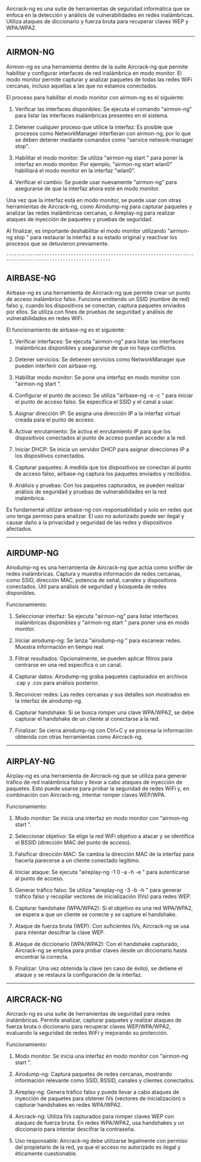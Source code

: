 Aircrack-ng es una suite de herramientas de seguridad informática que se enfoca en la detección y análisis de vulnerabilidades en redes inalámbricas. Utiliza ataques de diccionario y fuerza bruta para recuperar claves WEP y WPA/WPA2.

-----------------------------------------------------------------------------
AIRMON-NG
-------------------------------------------------------------------------------------------------------------

Airmon-ng es una herramienta dentro de la suite Aircrack-ng que permite habilitar y configurar interfaces de red inalámbrica en modo monitor. El modo monitor permite capturar y analizar paquetes de todas las redes WiFi cercanas, incluso aquellas a las que no estamos conectados.

El proceso para habilitar el modo monitor con airmon-ng es el siguiente:

1. Verificar las interfaces disponibles: Se ejecuta el comando "airmon-ng" para listar las interfaces inalámbricas presentes en el sistema.
    
2. Detener cualquier proceso que utilice la interfaz: Es posible que procesos como NetworkManager interfieran con airmon-ng, por lo que se deben detener mediante comandos como "service network-manager stop".
    
3. Habilitar el modo monitor: Se utiliza "airmon-ng start <interfaz>" para poner la interfaz en modo monitor. Por ejemplo, "airmon-ng start wlan0" habilitará el modo monitor en la interfaz "wlan0".
    
4. Verificar el cambio: Se puede usar nuevamente "airmon-ng" para asegurarse de que la interfaz ahora esté en modo monitor.
    

Una vez que la interfaz está en modo monitor, se puede usar con otras herramientas de Aircrack-ng, como Airodump-ng para capturar paquetes y analizar las redes inalámbricas cercanas, o Aireplay-ng para realizar ataques de inyección de paquetes y pruebas de seguridad.

Al finalizar, es importante deshabilitar el modo monitor utilizando "airmon-ng stop <interfaz>" para restaurar la interfaz a su estado original y reactivar los procesos que se detuvieron previamente.

	-------------------------------------------------------------------------------------------------------------
AIRBASE-NG
-------------------------------------------------------------------------------------------------------------
Airbase-ng es una herramienta de Aircrack-ng que permite crear un punto de acceso inalámbrico falso. Funciona emitiendo un SSID (nombre de red) falso y, cuando los dispositivos se conectan, captura paquetes enviados por ellos. Se utiliza con fines de pruebas de seguridad y análisis de vulnerabilidades en redes WiFi.

El funcionamiento de airbase-ng es el siguiente:

1. Verificar interfaces: Se ejecuta "airmon-ng" para listar las interfaces inalámbricas disponibles y asegurarse de que no haya conflictos.
    
2. Detener servicios: Se detienen servicios como NetworkManager que pueden interferir con airbase-ng.
    
3. Habilitar modo monitor: Se pone una interfaz en modo monitor con "airmon-ng start <interfaz>".
    
4. Configurar el punto de acceso: Se utiliza "airbase-ng -e <SSID> -c <canal> <interfaz>" para iniciar el punto de acceso falso. Se especifica el SSID y el canal a usar.
    
5. Asignar dirección IP: Se asigna una dirección IP a la interfaz virtual creada para el punto de acceso.
    
6. Activar enrutamiento: Se activa el enrutamiento IP para que los dispositivos conectados al punto de acceso puedan acceder a la red.
    
7. Iniciar DHCP: Se inicia un servidor DHCP para asignar direcciones IP a los dispositivos conectados.
    
8. Capturar paquetes: A medida que los dispositivos se conectan al punto de acceso falso, airbase-ng captura los paquetes enviados y recibidos.
    
9. Análisis y pruebas: Con los paquetes capturados, se pueden realizar análisis de seguridad y pruebas de vulnerabilidades en la red inalámbrica.
    

Es fundamental utilizar airbase-ng con responsabilidad y solo en redes que uno tenga permiso para analizar. El uso no autorizado puede ser ilegal y causar daño a la privacidad y seguridad de las redes y dispositivos afectados.

-------------------------------------------------------------------------------------------------------------
AIRDUMP-NG
-------------------------------------------------------------------------------------------------------------
Airodump-ng es una herramienta de Aircrack-ng que actúa como sniffer de redes inalámbricas. Captura y muestra información de redes cercanas, como SSID, dirección MAC, potencia de señal, canales y dispositivos conectados. Útil para análisis de seguridad y búsqueda de redes disponibles.

Funcionamiento:

1. Seleccionar interfaz: Se ejecuta "airmon-ng" para listar interfaces inalámbricas disponibles y "airmon-ng start <interfaz>" para poner una en modo monitor.
    
2. Iniciar airodump-ng: Se lanza "airodump-ng <interfaz en modo monitor>" para escanear redes. Muestra información en tiempo real.
    
3. Filtrar resultados: Opcionalmente, se pueden aplicar filtros para centrarse en una red específica o un canal.
    
4. Capturar datos: Airodump-ng graba paquetes capturados en archivos .cap y .csv para análisis posterior.
    
5. Reconocer redes: Las redes cercanas y sus detalles son mostrados en la interfaz de airodump-ng.
    
6. Capturar handshake: Si se busca romper una clave WPA/WPA2, se debe capturar el handshake de un cliente al conectarse a la red.
    
7. Finalizar: Se cierra airodump-ng con Ctrl+C y se procesa la información obtenida con otras herramientas como Aircrack-ng.

-------------------------------------------------------------------------------------------------------------
AIRPLAY-NG
-------------------------------------------------------------------------------------------------------------
Airplay-ng es una herramienta de Aircrack-ng que se utiliza para generar tráfico de red inalámbrica falso y llevar a cabo ataques de inyección de paquetes. Esto puede usarse para probar la seguridad de redes WiFi y, en combinación con Aircrack-ng, intentar romper claves WEP/WPA.

Funcionamiento:

1. Modo monitor: Se inicia una interfaz en modo monitor con "airmon-ng start <interfaz>".
    
2. Seleccionar objetivo: Se elige la red WiFi objetivo a atacar y se identifica el BSSID (dirección MAC del punto de acceso).
    
3. Falsificar dirección MAC: Se cambia la dirección MAC de la interfaz para hacerla parecerse a un cliente conectado legítimo.
    
4. Iniciar ataque: Se ejecuta "aireplay-ng -1 0 -a <BSSID> -h <MAC> -e <ESSID> <interfaz>" para autenticarse al punto de acceso.
    
5. Generar tráfico falso: Se utiliza "aireplay-ng -3 -b <BSSID> -h <MAC> <interfaz>" para generar tráfico falso y recopilar vectores de inicialización (IVs) para redes WEP.
    
6. Capturar handshake (WPA/WPA2): Si el objetivo es una red WPA/WPA2, se espera a que un cliente se conecte y se capture el handshake.
    
7. Ataque de fuerza bruta (WEP): Con suficientes IVs, Aircrack-ng se usa para intentar descifrar la clave WEP.
    
8. Ataque de diccionario (WPA/WPA2): Con el handshake capturado, Aircrack-ng se emplea para probar claves desde un diccionario hasta encontrar la correcta.
    
9. Finalizar: Una vez obtenida la clave (en caso de éxito), se detiene el ataque y se restaura la configuración de la interfaz.

-------------------------------------------------------------------------------------------------------------
AIRCRACK-NG
-------------------------------------------------------------------------------------------------------------
Aircrack-ng es una suite de herramientas de seguridad para redes inalámbricas. Permite analizar, capturar paquetes y realizar ataques de fuerza bruta o diccionario para recuperar claves WEP/WPA/WPA2, evaluando la seguridad de redes WiFi y mejorando su protección.

Funcionamiento:

1. Modo monitor: Se inicia una interfaz en modo monitor con "airmon-ng start <interfaz>".
    
2. Airodump-ng: Captura paquetes de redes cercanas, mostrando información relevante como SSID, BSSID, canales y clientes conectados.
    
3. Aireplay-ng: Genera tráfico falso y puede llevar a cabo ataques de inyección de paquetes para obtener IVs (vectores de inicialización) o capturar handshakes en redes WPA/WPA2.
    
4. Aircrack-ng: Utiliza IVs capturados para romper claves WEP con ataques de fuerza bruta. En redes WPA/WPA2, usa handshakes y un diccionario para intentar descifrar la contraseña.
    
5. Uso responsable: Aircrack-ng debe utilizarse legalmente con permiso del propietario de la red, ya que el acceso no autorizado es ilegal y éticamente cuestionable.






